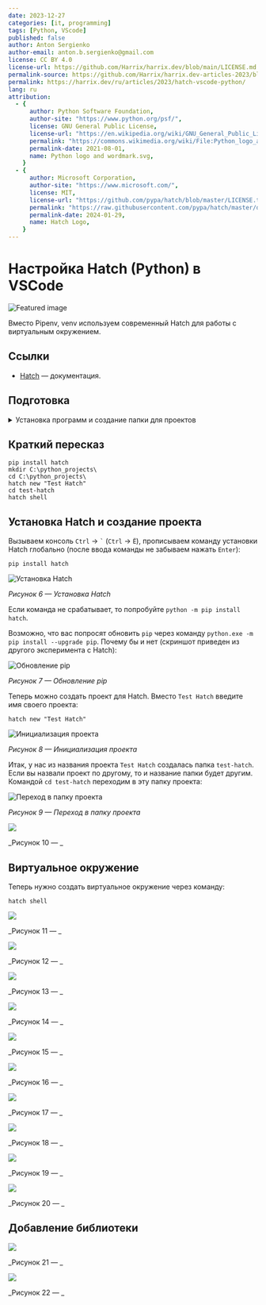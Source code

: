 ```yaml
---
date: 2023-12-27
categories: [it, programming]
tags: [Python, VScode]
published: false
author: Anton Sergienko
author-email: anton.b.sergienko@gmail.com
license: CC BY 4.0
license-url: https://github.com/Harrix/harrix.dev/blob/main/LICENSE.md
permalink-source: https://github.com/Harrix/harrix.dev-articles-2023/blob/main/hatch-vscode-python/hatch-vscode-python.md
permalink: https://harrix.dev/ru/articles/2023/hatch-vscode-python/
lang: ru
attribution:
  - {
      author: Python Software Foundation,
      author-site: "https://www.python.org/psf/",
      license: GNU General Public License,
      license-url: "https://en.wikipedia.org/wiki/GNU_General_Public_License",
      permalink: "https://commons.wikimedia.org/wiki/File:Python_logo_and_wordmark.svg",
      permalink-date: 2021-08-01,
      name: Python logo and wordmark.svg,
    }
  - {
      author: Microsoft Corporation,
      author-site: "https://www.microsoft.com/",
      license: MIT,
      license-url: "https://github.com/pypa/hatch/blob/master/LICENSE.txt",
      permalink: "https://raw.githubusercontent.com/pypa/hatch/master/docs/assets/images/logo.svg",
      permalink-date: 2024-01-29,
      name: Hatch Logo,
    }
---
```


# Настройка Hatch (Python) в VSCode

![Featured image](featured-image.svg)

Вместо Pipenv, venv используем современный Hatch для работы с виртуальным окружением.

## Ссылки

- [Hatch](https://hatch.pypa.io/latest/) — документация.

## Подготовка

<details>
<summary>Установка программ и создание папки для проектов</summary>

Разумеется, нужен Python. Если его нет, то смотрите статью [Установка Python](https://github.com/Harrix/harrix.dev-articles-2021/blob/main/install-python/install-python.md) | [🡥](https://harrix.dev/ru/articles/2021/install-python/).

Нужен VSCode. Если его нет, то смотрите статью [Установка Visual Studio Code (простая)](https://github.com/Harrix/harrix.dev-articles-2021/blob/main/install-vscode-simple/install-vscode-simple.md) | [🡥](https://harrix.dev/ru/articles/2021/install-vscode-simple/).

Нужно расширение Python в VScode:

![Установка расширения Python](img/python-extention.png)

_Рисунок 1 — Установка расширения Python_

Не забудьте перейти в раздел файлов:

![Раздел Explorer](img/explorer.png)

_Рисунок 2 — Раздел Explorer_

Создайте на компьютере папку, где будут располагаться проекты, например, `C:\python-projects`, если у вас еще нет папки для Python проектов (например, через команду `mkdir C:\python_projects\` или просто через проводник). Через `File` → `Open Folder...` откройте эту папку (там тоже через окно открытия папки можно создать нужную папку):

![Открытие папки](img/open-folder_01.png)

_Рисунок 3 — Открытие папки_

Вас спросят о том, доверяете ли вы авторам этой папки. Но ведь эту папку вы только что создали? Так что доверяем:

![Подтверждение доступа к папке](img/open-folder_02.png)

_Рисунок 4 — Подтверждение доступа к папке_

И включите режим автосохранения, чтобы не забывать сохранять изменения в файле:

![Режим Auto Save](img/auto-save.png)

_Рисунок 5 — Режим Auto Save_

</details>

## Краткий пересказ

```console
pip install hatch
mkdir C:\python_projects\
cd C:\python_projects\
hatch new "Test Hatch"
cd test-hatch
hatch shell
```

## Установка Hatch и создание проекта

Вызываем консоль `Ctrl` → `` ` `` (`Ctrl` → `Ё`), прописываем команду установки Hatch глобально (после ввода команды не забываем нажать `Enter`):

```console
pip install hatch
```

![Установка Hatch](img/install.png)

_Рисунок 6 — Установка Hatch_

Если команда не срабатывает, то попробуйте `python -m pip install hatch`.

Возможно, что вас попросят обновить `pip` через команду `python.exe -m pip install --upgrade pip`. Почему бы и нет (скриншот приведен из другого эксперимента с Hatch):

![Обновление pip](img/update-pip.png)

_Рисунок 7 — Обновление pip_

Теперь можно создать проект для Hatch. Вместо `Test Hatch` введите имя своего проекта:

```console
hatch new "Test Hatch"
```

![Инициализация проекта](img/init_01.png)

_Рисунок 8 — Инициализация проекта_

Итак, у нас из названия проекта `Test Hatch` создалась папка `test-hatch`. Если вы назвали проект по другому, то и название папки будет другим. Командой `cd test-hatch` переходим в эту папку проекта:

![Переход в папку проекта](img/init_02.png)

_Рисунок 9 — Переход в папку проекта_

![](img/project.png)

_Рисунок 10 — _

## Виртуальное окружение

Теперь нужно создать виртуальное окружение через команду:

```console
hatch shell
```

![](img/environment_01.png)

_Рисунок 11 — _

![](img/fix_01.png)

_Рисунок 12 — _

![](img/fix_02.png)

_Рисунок 13 — _

![](img/new_file_01.png)

_Рисунок 14 — _

![](img/new_file_02.png)

_Рисунок 15 — _

![](img/environment_02.png)

_Рисунок 16 — _

![](img/environment_03.png)

_Рисунок 17 — _

![](img/environment_04.png)

_Рисунок 18 — _

![](img/environment_05.png)

_Рисунок 19 — _

![](img/environment_06.png)

_Рисунок 20 — _

## Добавление библиотеки

![](img/dependencies_01.png)

_Рисунок 21 — _

![](img/dependencies_03.png)

_Рисунок 22 — _
